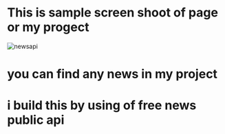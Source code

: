 # This is sample screen shoot of page or my progect
![newsapi](https://github.com/yonas-fsaha/news-api-with-nodejs/assets/104067688/eb911bf6-821c-454b-ac92-35bdae2046d1)

# you can find any news in my project
# i build this by using of free news public api
